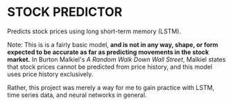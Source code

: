 # STOCK PREDICTOR

Predicts stock prices using long short-term memory (LSTM).

Note: This is is a fairly basic model, **and is not in any way, shape, or form expected to be accurate as far as predicting movements in the stock market.** In Burton Malkiel's _A Random Walk Down Wall Street_, Malkiel states that stock prices cannot be predicted from price history, and this model uses price history exclusively.

Rather, this project was merely a way for me to gain practice with LSTM, time series data, and neural networks in general.
